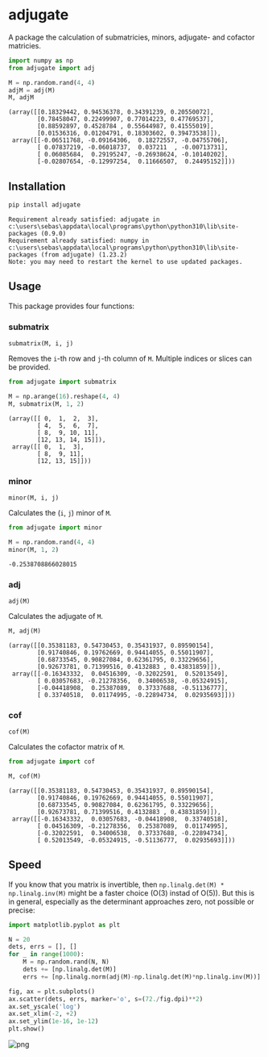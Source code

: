 # adjugate

A package the calculation of submatricies, minors, adjugate- and cofactor matricies.


```python
import numpy as np
from adjugate import adj

M = np.random.rand(4, 4)
adjM = adj(M)
M, adjM
```




    (array([[0.18329442, 0.94536378, 0.34391239, 0.20550072],
            [0.78458047, 0.22499907, 0.77014223, 0.47769537],
            [0.88592897, 0.4528784 , 0.55644987, 0.41555019],
            [0.01536316, 0.01204791, 0.18303602, 0.39473538]]),
     array([[-0.06511768, -0.09164306,  0.18272557, -0.04755706],
            [ 0.07837219, -0.06018737,  0.037211  , -0.00713731],
            [ 0.06085684,  0.29195247, -0.26938624, -0.10140202],
            [-0.02807654, -0.12997254,  0.11666507,  0.24495152]]))



## Installation


```python
pip install adjugate
```

    Requirement already satisfied: adjugate in c:\users\sebas\appdata\local\programs\python\python310\lib\site-packages (0.9.0)
    Requirement already satisfied: numpy in c:\users\sebas\appdata\local\programs\python\python310\lib\site-packages (from adjugate) (1.23.2)
    Note: you may need to restart the kernel to use updated packages.
    

## Usage

This package provides four functions:

### submatrix

`submatrix(M, i, j)`

Removes the `i`-th row and `j`-th column of `M`. Multiple indices or slices can be provided.


```python
from adjugate import submatrix

M = np.arange(16).reshape(4, 4)
M, submatrix(M, 1, 2)
```




    (array([[ 0,  1,  2,  3],
            [ 4,  5,  6,  7],
            [ 8,  9, 10, 11],
            [12, 13, 14, 15]]),
     array([[ 0,  1,  3],
            [ 8,  9, 11],
            [12, 13, 15]]))



### minor

`minor(M, i, j)`

Calculates the (`i`, `j`) minor of `M`.


```python
from adjugate import minor

M = np.random.rand(4, 4)
minor(M, 1, 2)
```




    -0.2538708866028015



### adj

`adj(M)`

Calculates the adjugate of `M`.


```python
M, adj(M)
```




    (array([[0.35381183, 0.54730453, 0.35431937, 0.89590154],
            [0.91740846, 0.19762669, 0.94414055, 0.55011907],
            [0.68733545, 0.90827084, 0.62361795, 0.33229656],
            [0.92673781, 0.71399516, 0.4132883 , 0.43831859]]),
     array([[-0.16343332,  0.04516309, -0.32022591,  0.52013549],
            [ 0.03057683, -0.21278356,  0.34006538, -0.05324915],
            [-0.04418908,  0.25387089,  0.37337688, -0.51136777],
            [ 0.33740518,  0.01174995, -0.22894734,  0.02935693]]))



### cof

`cof(M)`

Calculates the cofactor matrix of `M`.


```python
from adjugate import cof

M, cof(M)
```




    (array([[0.35381183, 0.54730453, 0.35431937, 0.89590154],
            [0.91740846, 0.19762669, 0.94414055, 0.55011907],
            [0.68733545, 0.90827084, 0.62361795, 0.33229656],
            [0.92673781, 0.71399516, 0.4132883 , 0.43831859]]),
     array([[-0.16343332,  0.03057683, -0.04418908,  0.33740518],
            [ 0.04516309, -0.21278356,  0.25387089,  0.01174995],
            [-0.32022591,  0.34006538,  0.37337688, -0.22894734],
            [ 0.52013549, -0.05324915, -0.51136777,  0.02935693]]))



## Speed

If you know that you matrix is invertible, then `np.linalg.det(M) * np.linalg.inv(M)` might be a faster choice (O(3) instad of O(5)). But this is in general, especially as the determinant approaches zero, not possible or precise:


```python
import matplotlib.pyplot as plt

N = 20
dets, errs = [], []
for _ in range(1000):
    M = np.random.rand(N, N)
    dets += [np.linalg.det(M)]
    errs += [np.linalg.norm(adj(M)-np.linalg.det(M)*np.linalg.inv(M))]

fig, ax = plt.subplots()
ax.scatter(dets, errs, marker='o', s=(72./fig.dpi)**2)
ax.set_yscale('log')
ax.set_xlim(-2, +2)
ax.set_ylim(1e-16, 1e-12)
plt.show()
```


    
![png](output_14_0.png)
    

